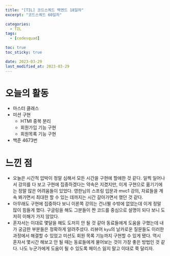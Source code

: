 ```yaml
---
title: "[TIL] 코드스쿼드 백엔드 18일차"
excerpt: "코드스쿼드 60일차"

categories:
  - TIL
tags:
  - [codesquad]

toc: true
toc_sticky: true

date: 2023-03-29
last_modified_at: 2023-03-29
---
```


# 오늘의 활동

- 마스터 클래스
- 미션 구현
  - HTMl 중복 분리
  - 회원가입 기능 구현
  - 회원목록 기능 구현
- 백준 4673번

# 느낀 점

- 오늘은 시간적 압박이 정말 심해서 모든 시간을 구현에 할애한 것 같다. 일찍 일어나서 강의를 다 보고 구현에 집중하겠다는 약속은 지켰지만, 이게 구현으로 옮기기에는 정말 많은 어려움들이 있었다. 영한님의 스프링 입문과 mvc1 강의, 자료들을 계속 봐가면서 최대한 할 수 있는 데까지는 시간 갈아가면서 했던 것 같다.
- 아무래도 구현에 집중하다 보니 이론쪽 강의는 건너뛸 수밖에 없었는데 이게 정말 많이 힘들게 했다. 구글링을 해도 그분들이 짠 코드를 중심으로 설명이 되다 보니 도저히 이해가 가지 않았다.
- 혼자서는 이대로 몇달을 해도 도저히 안 될 것 같아 동료들에게 도움을 구했는데 내가 궁금한 부분들은 정확하게 알려주셨다. 리뷰어 `kyu`의 날카로운 질문들도 이러한 과정에서 해결할 수 있었고 미션도 회원 목록 기능까지 구현할 수 있게 됐다. 역시 혼자서 몇시간 해보고 안 될 때는 동료들에게 물어보는 것이 가장 좋은 방법인 것 같다. 나도 누군가에게 도움이 될 수 있도록 페이스 잃지 말고 이대로 쭉 달리자.
